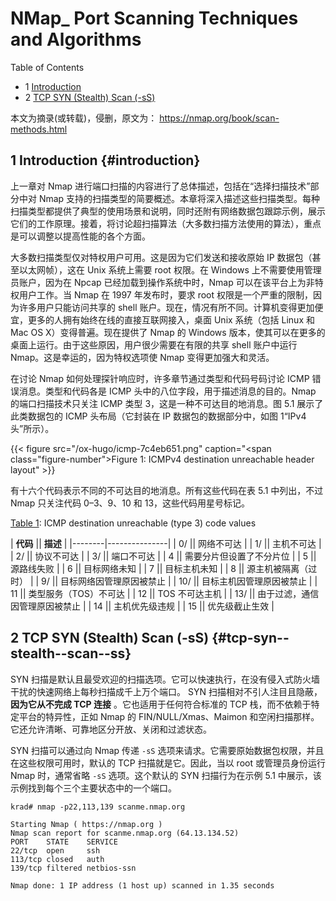 # NMap_ Port Scanning Techniques and Algorithms


<div class="ox-hugo-toc toc has-section-numbers">

<div class="heading">Table of Contents</div>

- <span class="section-num">1</span> [Introduction](#introduction)
- <span class="section-num">2</span> [TCP SYN (Stealth) Scan (-sS)](#tcp-syn--stealth--scan--ss)

</div>
<!--endtoc-->


本文为摘录(或转载)，侵删，原文为： https://nmap.org/book/scan-methods.html



## <span class="section-num">1</span> Introduction {#introduction}

上一章对 Nmap 进行端口扫描的内容进行了总体描述，包括在“选择扫描技术”部分中对 Nmap 支持的扫描类型的简要概述。本章将深入描述这些扫描类型。每种扫描类型都提供了典型的使用场景和说明，同时还附有网络数据包跟踪示例，展示它们的工作原理。接着，将讨论超扫描算法（大多数扫描方法使用的算法），重点是可以调整以提高性能的各个方面。

大多数扫描类型仅对特权用户可用。这是因为它们发送和接收原始 IP 数据包（甚至以太网帧），这在 Unix 系统上需要 root 权限。在 Windows 上不需要使用管理员账户，因为在 Npcap 已经加载到操作系统中时，Nmap 可以在该平台上为非特权用户工作。当 Nmap
在 1997 年发布时，要求 root 权限是一个严重的限制，因为许多用户只能访问共享的 shell 账户。现在，情况有所不同。计算机变得更加便宜，更多的人拥有始终在线的直接互联网接入，桌面 Unix 系统（包括 Linux 和 Mac OS X）变得普遍。现在提供了 Nmap 的 Windows 版本，使其可以在更多的桌面上运行。由于这些原因，用户很少需要在有限的共享 shell
账户中运行 Nmap。这是幸运的，因为特权选项使 Nmap 变得更加强大和灵活。

在讨论 Nmap 如何处理探针响应时，许多章节通过类型和代码号码讨论 ICMP 错误消息。类型和代码各是 ICMP 头中的八位字段，用于描述消息的目的。Nmap 的端口扫描技术只关注 ICMP 类型 3，这是一种不可达目的地消息。图 5.1 展示了此类数据包的 ICMP
头布局（它封装在 IP 数据包的数据部分中，如图 1“IPv4 头”所示）。

<a id="figure--fig:nmap-f121206b"></a>

{{< figure src="/ox-hugo/icmp-7c4eb651.png" caption="<span class=\"figure-number\">Figure 1: </span>ICMPv4 destination unreachable header layout" >}}

有十六个代码表示不同的不可达目的地消息。所有这些代码在表 5.1 中列出，不过 Nmap 只关注代码 0–3、9、10 和 13，这些代码用星号标记。

<a id="table--tbl:nmap-6ee86d96"></a>
<div class="table-caption">
  <span class="table-number"><a href="#table--tbl:nmap-6ee86d96">Table 1</a>:</span>
  ICMP destination unreachable (type 3) code values
</div>

| **代码** || **描述**        |
|--------|---------------|
| 0/     || 网络不可达      |
| 1/     || 主机不可达      |
| 2/     || 协议不可达      |
| 3/     || 端口不可达      |
| 4      || 需要分片但设置了不分片位 |
| 5      || 源路线失败      |
| 6      || 目标网络未知    |
| 7      || 目标主机未知    |
| 8      || 源主机被隔离（过时） |
| 9/     || 目标网络因管理原因被禁止 |
| 10/    || 目标主机因管理原因被禁止 |
| 11     || 类型服务（TOS）不可达 |
| 12     || TOS 不可达主机  |
| 13/    || 由于过滤，通信因管理原因被禁止 |
| 14     || 主机优先级违规  |
| 15     || 优先级截止生效  |


## <span class="section-num">2</span> TCP SYN (Stealth) Scan (-sS) {#tcp-syn--stealth--scan--ss}

SYN 扫描是默认且最受欢迎的扫描选项。它可以快速执行，在没有侵入式防火墙干扰的快速网络上每秒扫描成千上万个端口。
SYN 扫描相对不引人注目且隐蔽， **因为它从不完成 TCP 连接** 。它也适用于任何符合标准的 TCP 栈，而不依赖于特定平台的特异性，正如 Nmap 的 FIN/NULL/Xmas、Maimon 和空闲扫描那样。它还允许清晰、可靠地区分开放、关闭和过滤状态。

SYN 扫描可以通过向 Nmap 传递 `-sS` 选项来请求。它需要原始数据包权限，并且在这些权限可用时，默认的 TCP
扫描就是它。因此，当以 root 或管理员身份运行 Nmap 时，通常省略 `-sS` 选项。这个默认的 SYN 扫描行为在示例 5.1
中展示，该示例找到每个三个主要状态中的一个端口。

```shell
krad# nmap -p22,113,139 scanme.nmap.org

Starting Nmap ( https://nmap.org )
Nmap scan report for scanme.nmap.org (64.13.134.52)
PORT    STATE    SERVICE
22/tcp  open     ssh
113/tcp closed   auth
139/tcp filtered netbios-ssn

Nmap done: 1 IP address (1 host up) scanned in 1.35 seconds
```

